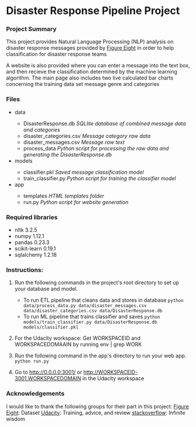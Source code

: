 # Disaster Response Pipeline Project



### Project Summary

This project provides Natural Language Processing (NLP) analysis on disaster response messages provided by <a href="https://www.figure-eight.com/">Figure Eight</a> in order to help classification for disaster response teams

A website is also provided where you can enter a message into the text box, and then recieve the classification determined by the machine learning algorithm. The main page also includes two live calculated bar charts concerning the training data set message genre and categories 

### Files
<ul>
  <li>data</li>
  <ul>
    <li>DisasterResponse.db <i>SQLlite database of combined message data and categories</i></li>
    <li>disaster_categories.csv <i>Message category raw data</i></li>
    <li>disaster_messages.csv <i>Message raw text</i></li>
    <li>process_data <i>Python script for processing the raw data and generating the DisasterResponse.db</i></li>
  </ul>
  <li>models</li>
  <ul>
    <li>classifier.pkl <i>Saved message classification model</i></li>
    <li>train_classifier.py <i>Python script for training the classifier model</i></li>
  </ul>
  <li>app</li>
  <ul>
    <li>templates <i>HTML templates folder</i></li>
    <li>run.py <i>Python script for website generation</i></li>
  </ul>
</ul>
  

### Required libraries
<ul>
  <li>nltk 3.2.5</li>
  <li>numpy 1.12.1</li>
  <li>pandas 0.23.3</li>
  <li>scikit-learn 0.19.1</li>
  <li>sqlalchemy 1.2.18</li>
</ul>

### Instructions:
1. Run the following commands in the project's root directory to set up your database and model.

    - To run ETL pipeline that cleans data and stores in database
        `python data/process_data.py data/disaster_messages.csv data/disaster_categories.csv data/DisasterResponse.db`
    - To run ML pipeline that trains classifier and saves
        `python models/train_classifier.py data/DisasterResponse.db models/classifier.pkl`

2. For the Udacity workspace: Get WORKSPACEID and WORKSPACEDOMAAIN by running env | grep WORK

3. Run the following command in the app's directory to run your web app.
    `python run.py`

4. Go to http://0.0.0.0:3001/ or http://WORKSPACEID-3001.WORKSPACEDOMAIN in the Udacity workspace

### Acknowledgements

I would like to thank the following groups for their part in this project:
<a href="https://www.figure-eight.com/">Figure Eight</a>: Dataset
<a href="https://www.udacity.com/">Udacity</a>: Training, advice, and review
<a href="https://stackoverflow.com/">stackoverflow</a>: Infinite wisdom




